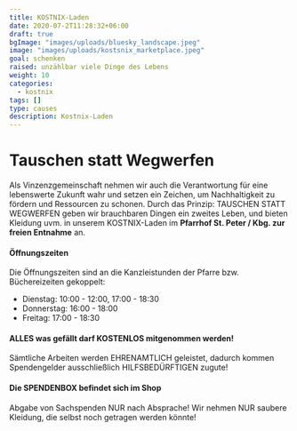 ```yaml
---
title: KOSTNIX-Laden
date: 2020-07-2T11:28:32+06:00
draft: true
bgImage: "images/uploads/bluesky_landscape.jpeg"
image: "images/uploads/kostsnix_marketplace.jpeg"
goal: schenken
raised: unzählbar viele Dinge des Lebens
weight: 10
categories:
  - kostnix
tags: []
type: causes
description: Kostnix-Laden
---
```

# Tauschen statt Wegwerfen
Als Vinzenzgemeinschaft nehmen wir auch die Verantwortung für eine lebenswerte Zukunft wahr und setzen ein Zeichen, um Nachhaltigkeit zu fördern und Ressourcen zu schonen. 
Durch das Prinzip: TAUSCHEN STATT WEGWERFEN geben wir brauchbaren Dingen ein zweites Leben, und bieten Kleidung uvm. in unserem KOSTNIX-Laden im 
**Pfarrhof St. Peter / Kbg. zur freien Entnahme** an.

#### Öffnungszeiten
Die Öffnungszeiten sind an die Kanzleistunden der Pfarre bzw. Büchereizeiten gekoppelt: 
- Dienstag: 10:00 - 12:00, 17:00 - 18:30
- Donnerstag: 16:00 - 18:00
- Freitag: 17:00 - 18:30

#### ALLES was gefällt darf KOSTENLOS mitgenommen werden!
Sämtliche Arbeiten werden EHRENAMTLICH geleistet, dadurch kommen Spendengelder ausschließlich
HILFSBEDÜRFTIGEN zugute!

#### Die SPENDENBOX befindet sich im Shop
Abgabe von Sachspenden NUR nach Absprache!
Wir nehmen NUR saubere Kleidung, die selbst noch getragen werden könnte!